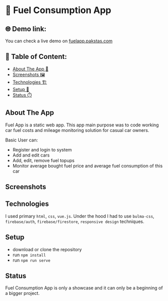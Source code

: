 # :car: Fuel Consumption App


## :globe_with_meridians: Demo link:
You can check a live demo on [fuelapp.pakstas.com](http://www.fuelapp.pakstas.com)


## :file_folder: Table of Content: 

- [About The App :page_with_curl:](#about-the-app)
- [Screenshots :framed_picture:](#screenshots)
- [Technologies :building_construction:](#technologies)
- [Setup :wrench:](#setup)
- [Status :stopwatch:](#status)


## About The App 
Fuel App is a static web app. This app main purpose was to code working car fuel costs and mileage monitoring solution for casual car owners. 

Basic User can:
- Register and login to system
- Add and edit cars
- Add, edit, remove fuel topups
- Monitor average bought fuel price and average fuel consumption of this car

## Screenshots 

## Technologies 
I used primary `html`, `css`, `vue.js`.
Under the hood I had to use `bulma-css`, `firebase/auth`, `firebase/firestore`, `responsive design` techniques.


## Setup 
- download or clone the repository
- run `npm install`
- run `npm run serve`


## Status 
Fuel Consumption App is only a showcase and it can only be a beginning of a bigger project.

